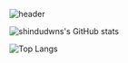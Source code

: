 <!--
**shindudwns/shindudwns** is a ✨ _special_ ✨ repository because its `README.md` (this file) appears on your GitHub profile.

Here are some ideas to get you started:

- 🔭 I’m currently working on ...
- 🌱 I’m currently learning ...
- 👯 I’m looking to collaborate on ...
- 🤔 I’m looking for help with ...
- 💬 Ask me about ...
- 📫 How to reach me: ...
- 😄 Pronouns: ...
- ⚡ Fun fact: ...
-->
![header](https://capsule-render.vercel.app/api?type=waving&color=gradient&height=300&section=header&text=Welcome!!&desc=It's%20shindudwns's%20GitHub%20💻&fontSize=80&descSize=25&fontAlignY=35&fontAlign=30&descAlign=25&descAlignY=55)

![shindudwns's GitHub stats](https://github-readme-stats.vercel.app/api?username=shindudwns&show_icons=true&theme=transparent&)

![Top Langs](https://github-readme-stats.vercel.app/api/top-langs/?username=shindudwns&layout=compact)

<!--[![Solved.ac Profile](http://mazassumnida.wtf/api/generate_badge?boj=shindudwns)](https://solved.ac/shindudwns)-->

